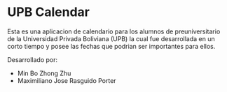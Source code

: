 # **UPB Calendar** #

Esta es una aplicacion de calendario para los alumnos de preuniversitario de la Universidad Privada Boliviana (UPB) la cual fue desarrollada en un corto tiempo y posee las fechas que podrian ser importantes para ellos.

Desarrollado por:

- Min Bo Zhong Zhu
- Maximiliano Jose Rasguido Porter